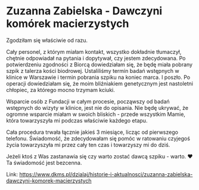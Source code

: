 # Zuzanna Zabielska - Dawczyni komórek macierzystych

Zgodziłam się właściwie od razu.


Cały personel, z którym miałam kontakt, wszystko dokładnie tłumaczył, chętnie odpowiadał na pytania i dopytywał, czy jestem zdecydowana. Po potwierdzeniu zgodności z Biorcą dowiedziałam się, że będę miała pobrany szpik z talerza kości biodrowej. Ustaliliśmy termin badań wstępnych w klinice w Warszawie i termin pobrania szpiku na koniec marca. I poszło. Po operacji dowiedziałam się, że moim bliźniakiem genetycznym jest nastoletni chłopiec, za którego mocno trzymam kciuki.


Wsparcie osób z Fundacji w całym procesie, począwszy od badań wstępnych do wizyty w klinice, jest nie do opisania. Nie będę ukrywać, że ogromne wsparcie miałam w swoich bliskich \- przede wszystkim Mamie, która towarzyszyła mi podczas właściwie każdego etapu.


Cała procedura trwała łącznie jakieś 3 miesiące, licząc od pierwszego telefonu. Świadomość, że zdecydowałam się pomóc w ratowaniu czyjegoś życia towarzyszyła mi przez cały ten czas i towarzyszy mi do dziś.


Jeżeli ktoś z Was zastanawia się czy warto zostać dawcą szpiku \- warto. ❤️ Ta świadomość jest bezcenna.



Link: https://www.dkms.pl/dzialaj/historie-i-aktualnosci/zuzanna-zabielska-dawczyni-komorek-macierzystych
